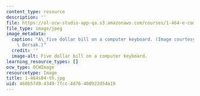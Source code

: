 ```yaml
---
content_type: resource
description: ''
file: https://ol-ocw-studio-app-qa.s3.amazonaws.com/courses/1-464-e-commerce-and-the-internet-in-real-estate-and-construction-spring-2004/460b57d943497fcc4d76408922d54a19_1-464s04-th.jpg
file_type: image/jpeg
image_metadata:
  caption: "A\_five dollar bill on a computer keyboard. (Image courtesy of Daniel\
    \ Bersak.)"
  credit: ''
  image-alt: Five dollar bill on a computer keyboard.
learning_resource_types: []
ocw_type: OCWImage
resourcetype: Image
title: 1-464s04-th.jpg
uid: 460b57d9-4349-7fcc-4d76-408922d54a19
---
```

